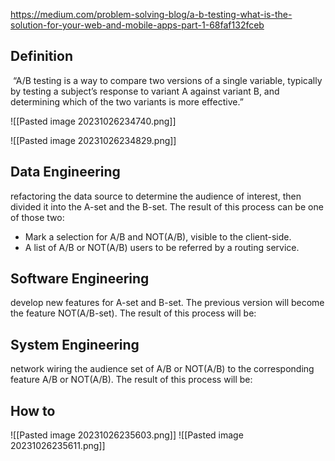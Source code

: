 https://medium.com/problem-solving-blog/a-b-testing-what-is-the-solution-for-your-web-and-mobile-apps-part-1-68faf132fceb

## Definition
 “A/B testing is a way to compare two versions of a single variable, typically by testing a subject’s response to variant A against variant B, and determining which of the two variants is more effective.”

![[Pasted image 20231026234740.png]]

![[Pasted image 20231026234829.png]]
## Data Engineering
refactoring the data source to determine the audience of interest, then divided it into the A-set and the B-set. The result of this process can be one of those two:

- Mark a selection for A/B and NOT(A/B), visible to the client-side.
- A list of A/B or NOT(A/B) users to be referred by a routing service.

## Software Engineering
develop new features for A-set and B-set. The previous version will become the feature NOT(A/B-set). The result of this process will be:

## System Engineering
network wiring the audience set of A/B or NOT(A/B) to the corresponding feature A/B or NOT(A/B). The result of this process will be:


## How to
![[Pasted image 20231026235603.png]]
![[Pasted image 20231026235611.png]]